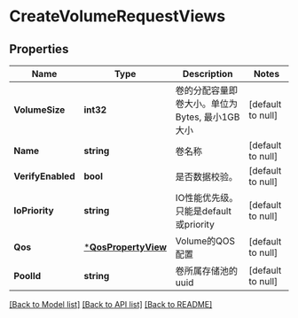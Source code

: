 # CreateVolumeRequestViews

## Properties
Name | Type | Description | Notes
------------ | ------------- | ------------- | -------------
**VolumeSize** | **int32** | 卷的分配容量即卷大小。单位为Bytes, 最小1GB大小 | [default to null]
**Name** | **string** | 卷名称 | [default to null]
**VerifyEnabled** | **bool** | 是否数据校验。 | [default to null]
**IoPriority** | **string** | IO性能优先级。只能是default或priority | [default to null]
**Qos** | [***QosPropertyView**](QOSPropertyView.md) | Volume的QOS配置 | [default to null]
**PoolId** | **string** | 卷所属存储池的uuid | [default to null]

[[Back to Model list]](../README.md#documentation-for-models) [[Back to API list]](../README.md#documentation-for-api-endpoints) [[Back to README]](../README.md)


